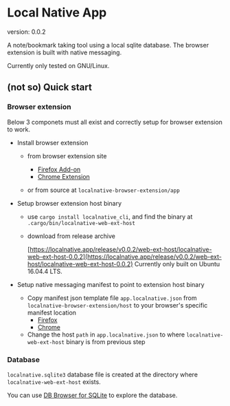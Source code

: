 # Local Native App
version: 0.0.2

A note/bookmark taking tool using a local sqlite database. The browser extension is built with native messaging.

Currently only tested on GNU/Linux.


## (not so) Quick start

### Browser extension

Below 3 componets must all exist and correctly setup for browser extension to work.

- Install browser extension

  - from browser extension site
    - [Firefox Add-on](https://addons.mozilla.org/addon/localnative/)
    - [Chrome Extension](https://chrome.google.com/webstore/detail/local-native/oclkmkeameccmgnajgogjlhdjeaconnb)

  - or from source at `localnative-browser-extension/app`

- Setup browser extension host binary
    - use `cargo install localnative_cli`, and find the binary at `.cargo/bin/localnative-web-ext-host`

    - download from release archive

        [https://localnative.app/release/v0.0.2/web-ext-host/localnative-web-ext-host-0.0.2](https://localnative.app/release/v0.0.2/web-ext-host/localnative-web-ext-host-0.0.2)
        Currently only built on Ubuntu 16.04.4 LTS.

- Setup native messaging manifest to point to extension host binary

    - Copy manifest json template file `app.localnative.json` from `localnative-browser-extension/host` to your browser's specific manifest location
        - [Firefox](https://developer.mozilla.org/en-US/Add-ons/WebExtensions/Native_manifests#Manifest_location)
        - [Chrome](https://developer.chrome.com/extensions/nativeMessaging#native-messaging-host-location)
    - Change the host `path` in `app.localnative.json` to where `localnative-web-ext-host` binary is from previous step

### Database

`localnative.sqlite3` database file is created at the directory where `localnative-web-ext-host` exists.

You can use [DB Browser for SQLite](http://sqlitebrowser.org/) to explore the database.
